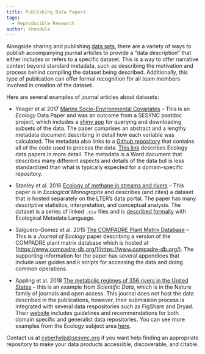 ```yaml
---
title: Publishing Data Papers
tags:
  - Reproducible Research
author: khondula
---
```


Alongside sharing and publishing [data sets](https://cyberhelp.sesync.org/quickstart/sharing-data-products.html), there are a variety of ways to publish accompanying journal articles to provide a “data description” that either includes or refers to a specific dataset. This is a way to offer narrative context beyond standard metadata, such as describing the motivation and process behind compiling the dataset being described. Additionally, this type of publication can offer formal recognition for all team members involved in creation of the dataset. 

Here are several examples of journal articles about datasets:


* Yeager et al 2017 [Marine Socio-Environmental Covariates](https://esajournals.onlinelibrary.wiley.com/doi/full/10.1002/ecy.1884) – This is an *Ecology* Data Paper and was an outcome from a SESYNC postdoc project, which includes a [shiny app](https://shiny.sesync.org/apps/msec/) for querying and downloading subsets of the data. The paper comprises an abstract and a lengthy metadata document describing in detail how each variable was calculated. The metadata also links to a [Github repository](https://github.com/pmarchand1/msec) that contains all of the code used to process the data. [This link](https://esajournals.onlinelibrary.wiley.com/hub/journal/19399170/resources/data_paper_inst_ecy) describes Ecology data papers in more detail. The metadata is a Word document that describes many different aspects and details of the data but is less standardized than what is typically expected for a domain-specific repository.

* Stanley et al. 2016 [Ecology of methane in streams and rivers](https://esajournals.onlinelibrary.wiley.com/doi/full/10.1890/15-1027) – This paper is in *Ecological* *Monographs* and describes (and cites) a dataset that is hosted separately on the LTER’s data portal. The paper has many descriptive statistics, interpretation, and conceptual analysis. The dataset is a series of linked `.csv` files and is [described formally](https://portal.lternet.edu/nis/metadataviewer?packageid=knb-lter-ntl.321.5375841) with Ecological Metadata Language.

* Salguero-Gomez et al. 2015 [The COMPADRE Plant Matrix Database](https://besjournals.onlinelibrary.wiley.com/doi/10.1111/1365-2745.12334) – This is a *Journal* *of* *Ecology* paper describing a version of the COMPADRE plant matrix database which is hosted at [https://www.compadre-db.org/](https://www.compadre-db.org/). The supporting information for the paper has several appendices that include user guides and `R` scripts for accessing the data and doing common operations.

* Appling et al. 2018 [The metabolic regimes of 356 rivers in the United States](https://www.nature.com/articles/sdata2018292) – this is an example from *Scientific* *Data*, which is in the Nature family of journals and open access. This journal does not host the data described in the publications, however, their submission process is integrated with several data respositories such as FigShare and Dryad. Their [website](http://www.nature.com/sdata/policies/repositories#general) includes guidelines and recommendations for both domain specific and generalist data repositories. You can see more examples from the Ecology subject area [here](https://www-nature-com/search?subject=ecology&journal=sdata).

Contact us at cyberhelp@sesync.org if you want help finding an appropriate repository to make your data products accessible, discoverable, and citable.
 

